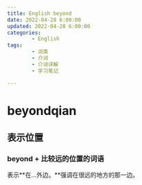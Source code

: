 ```yaml
---
title: English beyond
date: 2022-04-28 6:00:00
updated: 2022-04-28 6:00:00
categories:
        - English
tags:
        - 词类
        - 介词
        - 介词详解
        - 学习笔记

---
```


# beyondqian

## 表示位置

### beyond + 比较远的位置的词语

表示**在...外边。**强调在很远的地方的那一边。



